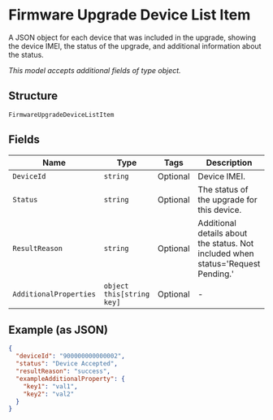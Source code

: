 
# Firmware Upgrade Device List Item

A JSON object for each device that was included in the upgrade, showing the device IMEI, the status of the upgrade, and additional information about the status.

*This model accepts additional fields of type object.*

## Structure

`FirmwareUpgradeDeviceListItem`

## Fields

| Name | Type | Tags | Description |
|  --- | --- | --- | --- |
| `DeviceId` | `string` | Optional | Device IMEI. |
| `Status` | `string` | Optional | The status of the upgrade for this device. |
| `ResultReason` | `string` | Optional | Additional details about the status. Not included when status='Request Pending.' |
| `AdditionalProperties` | `object this[string key]` | Optional | - |

## Example (as JSON)

```json
{
  "deviceId": "900000000000002",
  "status": "Device Accepted",
  "resultReason": "success",
  "exampleAdditionalProperty": {
    "key1": "val1",
    "key2": "val2"
  }
}
```

